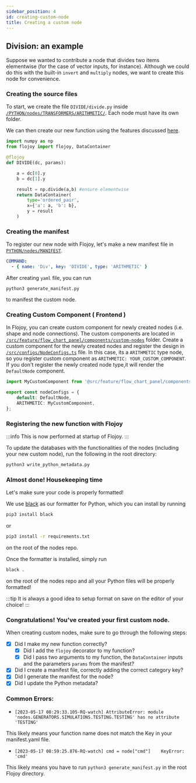 ```yaml
---
sidebar_position: 4
id: creating-custom-node
title: Creating a custom node
---
```


## Division: an example

Suppose we wanted to contribute a node that divides two items elementwise (for the case of vector inputs, for instance). Although we could do this with the built-in `invert` and `multiply` nodes, we want to create this node for convenience.

### Creating the source files

To start, we create the file `DIVIDE/divide.py` inside [`/PYTHON/nodes/TRANSFORMERS/ARITHMETIC/`](https://github.com/flojoy-io/nodes/tree/main/TRANSFORMERS/ARITHMETIC). Each node must have its own folder.

We can then create our new function using the features discussed [here](../data-container).

```python {title='divide.py'}
import numpy as np
from flojoy import flojoy, DataContainer

@flojoy
def DIVIDE(dc, params):

    a = dc[0].y
    b = dc[1].y

    result = np.divide(a,b) #ensure elementwise
    return DataContainer(
        type='ordered_pair',
        x={'a': a, 'b': b},
        y = result
    )
```

### Creating the manifest

To register our new node with Flojoy, let's make a new manifest file in [`PYTHON/nodes/MANIFEST`](https://github.com/flojoy-io/nodes/tree/main/MANIFEST).

```yaml {title='divide.manifest.yaml'}
COMMAND:
  - { name: 'Div', key: 'DIVIDE', type: 'ARITHMETIC' }
```

After creating `yaml` file, you can run 
```
python3 generate_manifest.py
```
to manifest the custom node.

### Creating Custom Component ( Frontend )

In Flojoy, you can create custom component for newly created nodes (i.e. shape and node connections). The custom components are located in [`/src/feature/flow_chart_panel/components/custom-nodes`](https://github.com/flojoy-io/studio/tree/main/src/feature/flow_chart_panel/components/custom-nodes) folder. Create a custom component for the newly created nodes and register the design in [`/src/configs/NodeConfigs.ts`](https://github.com/flojoy-io/studio/blob/main/src/configs/NodeConfigs.ts) file. In this case, its a `ARITHMETIC` type node, so you register custom component as `ARITHMETIC: YOUR_CUSTOM_COMPONENT`.
If you don't register the newly created node type,it will render the `DefaultNode` component.

```typescript {title='NodeConfigs.ts'}
import MyCustomComponent from '@src/feature/flow_chart_panel/components/custom-nodes/YOUR_CUSTOM_COMPONENT';

export const nodeConfigs = {
	default: DefaultNode,
	ARITHMETIC: MyCustomComponent,
};
```

### Registering the new function with Flojoy

:::info
This is now performed at startup of Flojoy.
:::

To update the databases with the functionalities of the nodes (including your new custom node), run the following in the root directory:

```bash
python3 write_python_metadata.py
```

### Almost done! Housekeeping time

Let's make sure your code is properly formatted!

We use [black](https://github.com/psf/black) as our formatter for Python, which you can install by running

```bash
pip3 install black
```

or

```bash
pip3 install -r requirements.txt
```

on the root of the nodes repo.

Once the formatter is installed, simply run

```bash
black .
```

on the root of the nodes repo and all your Python files will be properly formatted!

:::tip
It is always a good idea to setup format on save on the editor of your choice!
:::

### Congratulations! You've created your first custom node.

When creating custom nodes, make sure to go through the following steps:

- [x] Did I make my new function correctly?
  - [x] Did I add the `flojoy` decorator to my function?
  - [x] Did I pass two arguments to my function, the `DataContainer` inputs and the parameters `params` from the manifest?
- [x] Did I create a manifest file, correctly adding the correct category key?
- [x] Did I generate the manifest for the node?
- [x] Did I update the Python metadata?

### Common Errors:

- `[2023-05-17 08:29:33.105-RQ-watch] AttributeError: module 'nodes.GENERATORS.SIMULATIONS.TESTING.TESTING' has no attribute 'TESTING'`

This likely means your function name does not match the Key in your manifest.yaml file.

- `[2023-05-17 08:59:25.876-RQ-watch] cmd = node["cmd"]    KeyError: 'cmd'`

This likely means you have to run `python3 generate_manifest.py` in the root Flojoy directory.
